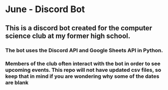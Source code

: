# June - Discord Bot
## This is a discord bot created for the computer science club at my former high school.
### The bot uses the Discord API and Google Sheets API in Python.
### Members of the club often interact with the bot in order to see upcoming events. This repo will not have updated csv files, so keep that in mind if you are wondering why some of the dates are blank
